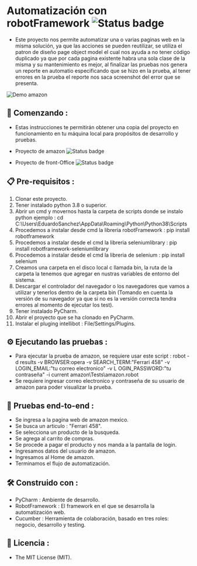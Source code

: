 # Automatización con robotFramework ![Status badge](https://img.shields.io/badge/status-in%20progress-brightgreen)

* Este proyecto nos permite automatizar una o varias paginas web en la misma solución, ya que las acciones se pueden reutilizar, se utiliza el patron de diseño page object model el cual nos ayuda a no tener código duplicado ya que por cada pagina existente habra una sola clase de la misma y su mantenimiento es mejor, al finalizar las pruebas nos genera un reporte en automatio especificando que se hizo en la prueba, al tener errores en la prueba  el reporte nos saca screenshot del error que se presenta.

![Demo amazon](http://g.recordit.co/iJNXx7aCli.gif)

## 🚀 Comenzando :

* Estas instrucciones te permitirán obtener una copia del proyecto en funcionamiento en tu máquina local para propósitos de desarrollo y pruebas.

* Proyecto de amazon ![Status badge](https://img.shields.io/badge/status%20-finished-green)

* Proyecto de front-Office ![Status badge](https://img.shields.io/badge/status%20-finished-green)

## 📋 Pre-requisitos :

1. Clonar este proyecto.
2. Tener instalado python 3.8 o superior.
3. Abrir un cmd  y movernos hasta la carpeta de scripts donde se instalo python 
   ejemplo : cd C:\Users\EduardoSanchez\AppData\Roaming\Python\Python38\Scripts
4. Procedemos a instalar desde cmd la libreria robotFramework : pip install robotframework
5. Procedemos a instalar desde el cmd la libreria seleniumlibrary : pip install robotframework-seleniumlibrary
6. Procedemos a instalar desde el cmd la libreria de selenium : pip install selenium
7. Creamos una carpeta en el disco local c llamada bin, la ruta de la carpeta la tenemos que agregar en nustras variables de entorno del sistema.
8. Descargar  el controlador del navegador o los navegadores que vamos a utilizar y tenerlos dentro de la carpeta bin (Tomando en cuenta la versión de su navegador ya que si no es la versión correcta tendra errores al momento de ejecutar los test).
9. Tener instalado PyCharm.
10. Abrir el proyecto que se ha clonado en PyCharm.
11. Instalar el pluging intellibot : File/Settings/Plugins.

##  ⚙ Ejecutando las pruebas :

* Para  ejecutar la prueba de amazon, se requiere usar este script : robot -d results -v BROWSER:opera -v SEARCH_TERM:"Ferrari 458" -v LOGIN_EMAIL:"tu correo electronico"  -v L
OGIN_PASSWORD:"tu contraseña" -i current amazon\Tests\amazon.robot
* Se requiere ingresar correo electronico y contraseña de su usuario de amazon para poder visualizar la prueba.

## 🔩 Pruebas end-to-end :

* Se ingresa a la pagina web de amazon mexico.
* Se busca un articulo : "Ferrari 458".
* Se selecciona un producto de la busqueda.
* Se agrega al carrito de compras.
* Se procede a pagar el producto y nos manda a la pantalla de login.
* Ingresamos datos del usuario de amazon.
* Ingresamos al Home de amazon.
* Terminamos el flujo de automatización.

## 🛠️ Construido con :

* PyCharm : Ambiente de desarrollo.
* RobotFramework : El framework en el que se desarrolla la automatización web.
* Cucumber : Herramienta de colaboración, basado en tres roles: negocio, desarrollo y testing.


## 📜 Licencia :

* The MIT License (MIT).



